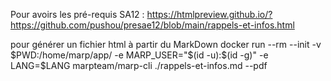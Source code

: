 Pour avoirs les pré-requis SA12 : 
https://htmlpreview.github.io/?https://github.com/pushou/presae12/blob/main/rappels-et-infos.html

pour générer un fichier html à partir du MarkDown
docker run --rm --init -v $PWD:/home/marp/app/ -e MARP_USER="$(id -u):$(id -g)"  -e LANG=$LANG marpteam/marp-cli ./rappels-et-infos.md --pdf
